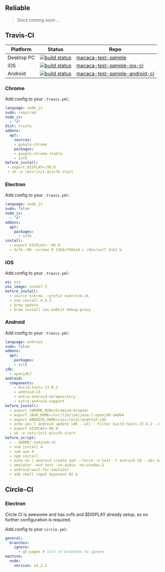 ## Reliable

> Docs coming soon ...

## Travis-CI

| Platform   | Status                                          |  Repo              |
| ---------- | ----------------------------------------------- | ------------------ |
| Desktop PC | [![build status][travis-image-0]][travis-url-0] | [macaca-test-sample](//github.com/macaca-sample/macaca-test-sample-nodejs)                   |
| iOS        | [![build status][travis-image-1]][travis-url-1] | [macaca-test-sample-ios-ci](//github.com/macaca-sample/macaca-test-sample-ios-ci)         |
| Android    | [![build status][travis-image-2]][travis-url-2] | [macaca-test-sample-android-ci](//github.com/macaca-sample/macaca-test-sample-android-ci) |

[travis-image-0]: https://img.shields.io/travis/macaca-sample/macaca-test-sample-nodejs.svg?style=flat-square
[travis-url-0]: https://travis-ci.org/macaca-sample/macaca-test-sample-nodejs
[travis-image-1]: https://img.shields.io/travis/macaca-sample/macaca-ci-sample-ios-travis.svg?style=flat-square
[travis-url-1]: https://travis-ci.org/macaca-sample/macaca-ci-sample-ios-travis
[travis-image-2]: https://img.shields.io/travis/macaca-sample/macaca-test-sample-android-ci.svg?style=flat-square
[travis-url-2]: https://travis-ci.org/macaca-sample/macaca-ci-sample-android-travis

### Chrome

Add config to your `.travis.yml`:

```yml
language: node_js
sudo: required
node_js:
  - "4"
dist: trusty
addons:
  apt:
    sources:
    - google-chrome
    packages:
    - google-chrome-stable
    - xvfb
before_install:
 - export DISPLAY=:99.0
 - sh -e /etc/init.d/xvfb start
```

### Electron

Add config to your `.travis.yml`:

```yml
language: node_js
sudo: false
node_js:
  - "4"
addons:
  apt:
    packages:
      - xvfb
install:
  - export DISPLAY=':99.0'
  - Xvfb :99 -screen 0 1366x768x24 > /dev/null 2>&1 &
```

### iOS

Add config to your `.travis.yml`:

```yml
os: osx
osx_image: xcode7.3
before_install:
  - source $(brew --prefix nvm)/nvm.sh
  - nvm install 4.4.3
  - brew update
  - brew install ios-webkit-debug-proxy
```

### Android

Add config to your `.travis.yml`:

```yml
language: android
sudo: false
addons:
  apt:
    packages:
    - xvfb
jdk:
  - openjdk7
android:
  components:
    - build-tools-23.0.2
    - android-23
    - extra-android-m2repository
    - extra-android-support
before_install:
  - export CHROME_BIN=chromium-browser
  - export JAVA_HOME=/usr/lib/jvm/java-7-openjdk-amd64
  - export ANDROID_HOME=/usr/local/android-sdk
  - echo yes | android update sdk --all --filter build-tools-23.0.2 --no-ui --force
  - export DISPLAY=:99.0
  - sh -e /etc/init.d/xvfb start
before_script:
  - . $HOME/.nvm/nvm.sh
  - nvm install 4
  - nvm use 4
  - npm install
  - echo no | android create avd --force -n test -t android-19 --abi armeabi-v7a
  - emulator -avd test -no-audio -no-window &
  - android-wait-for-emulator
  - adb shell input keyevent 82 &
```

## Circle-CI

### Electron

Circle CI is awesome and has xvfb and $DISPLAY already setup, so no further configuration is required.

Add config to your `circle.yml`:

```yml
general:
  branches:
    ignore:
      - gh-pages # list of branches to ignore
machine:
  node:
    version: v4.2.1
```
